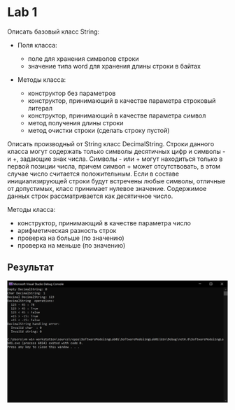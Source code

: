 # Lab 1

Описать базовый класс String:

- Поля класса:

  - поле для хранения символов строки
  - значение типа word для хранения длины строки в байтах

- Методы класса:

  - конструктор без параметров
  - конструктор, принимающий в качестве параметра строковый литерал
  - конструктор, принимающий в качестве параметра символ
  - метод получения длины строки
  - метод очистки строки (сделать строку пустой)

Описать производный от String класс DecimalString. Строки данного класса могут содержать только символы десятичных цифр и символы - и +, задающие знак числа. Символы - или + могут находиться только в первой позиции числа, причем символ + может отсутствовать, в этом случае число считается положительным. Если в составе инициализирующей строки будут встречены любые символы, отличные от допустимых, класс принимает нулевое значение. Содержимое данных строк рассматривается как десятичное число.

Методы класса:

- конструктор, принимающий в качестве параметра число
- арифметическая разность строк
- проверка на больше (по значению)
- проверка на меньше (по значению)

## Результат

<img src=".github/image01.png">
